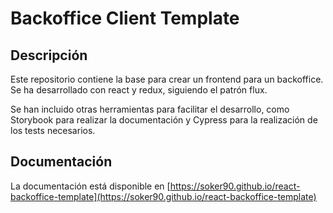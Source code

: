 # Backoffice Client Template

## Descripción

  Este repositorio contiene la base para crear un frontend para un backoffice. Se ha desarrollado con react y
  redux, siguiendo el patrón flux.

  Se han incluido otras herramientas para facilitar el desarrollo, como Storybook para realizar la documentación y
  Cypress para la realización de los tests necesarios.

## Documentación
La documentación está disponible en [https://soker90.github.io/react-backoffice-template](https://soker90.github.io/react-backoffice-template)
